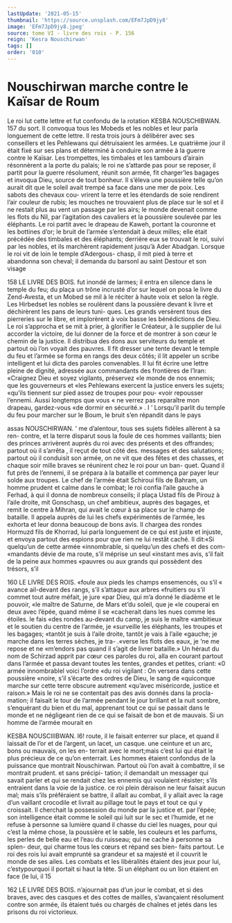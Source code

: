 ```yaml
---
lastUpdate: '2021-05-15'
thumbnail: 'https://source.unsplash.com/EFm7JpD9jy8'
image: 'EFm7JpD9jy8.jpeg'
source: tome VI - livre des rois - P. 156
reign: 'Kesra Nouschirwan'
tags: []
order: '010'
---
```


# Nouschirwan marche contre le Kaïsar de Roum

Le roi lut cette lettre et fut confondu de la rotation
KESBA NOUSCHIBWAN. 157 du sort. Il convoqua tous les Mobeds et les nobles et leur parla longuement de cette lettre. Il resta trois
jours à délibérer avec ses conseillers et les Pehlewans qui détruisaient les armées. Le quatrième jour il était fixé sur ses plans et déterminé à conduire son armée à la guerre contre le Kaïsar. Les trompettes, les timbales et les tambours d’airain résonnèrent a
la porte du palais; le roi ne s’attarde pas pour se reposer, il partit pour la guerre résolument, réunit
son armée, fit charger’les bagages et invoqua Dieu,
source de tout bonheur. Il s’éleva une poussière telle
qu’on aurait dit que le soleil avait trempé sa face
dans une mer de poix. Les sabots des chevaux cou-
vrirent la terre et les étendards de soie rendirent l’air couleur de rubis; les mouches ne trouvaient plus de place sur le sol et il ne restait plus au vent un passage par les airs; le monde devenait comme les flots du Nil, par l’agitation des cavaliers et la poussière soulevée par les éléphants. Le roi partit
avec le drapeau de Kaweh, portant la couronne et les bottines d’or; le bruit de l’armée s’entendait à
deux milles; elle était précédée des timbales et des éléphants; derrière eux se trouvait Ie roi, suivi par les nobles, et ils marchèrent rapidement jusqu’à Ader Abadgan.
Lorsque le roi vit de loin le temple d’Adergous- chasp, il mit pied à terre et abandonna son cheval; il demanda du barsonl au saint Destour et son visage

158 LE LIVRE DES BOIS.
fut inondé de larmes; il entra en silence dans le temple du feu; du plaça un trône incrusté d’or sur
lequel on posa le livre du Zend-Avesta, et un Mobed se mil à le réciter à haute voix et selon la règle. Les Hirbedset les nobles se roulèrent dans la poussière devant k livre et déchirèrent les pans de leurs tuni- ques. Les grands versèrent tous des pierreries sur le libre, et implorèrent à voix basse les bénédictions de
Dieu. Le roi s’approcha et se mit à prier, à glorifier
le Créateur, à le supplier de lui accorder la victoire,
de lui donner de la force et de montrer à son cœur
le chemin de la justice. Il distribua des dons aux serviteurs du temple et partout où l’on voyait des pauvres.
Il fit dresser une tente devant le temple du feu et l’armée se forma en rangs des deux côtés; il lit
appeler un scribe intelligent et lui dicta des paroles convenables. Il lui fit écrire une lettre pleine de dignité, adressée aux commandants des frontières de
l’lran: «Craignez Dieu et soyez vigilants, préservez
«le monde de nos ennemis; que les gouverneurs et «les Pehlewans exercent la justice envers les sujets; «qu’ils tiennent sur pied assez de troupes pour pou- «voir repousser l’ennemi. Aussi longtemps que vous
« ne verrez pas reparaître mon drapeau, gardez-vous «de dormir en sécurité.» . I ’
Lorsqu’il parlit du temple du feu pour marcher sur le Boum, le bruit s’en répandit dans le pays

assas NOUSCHIRWAN. ’ me d’alentour, tous ses sujets fidèles allèrent à sa ren-
contre, et la terre disparut sous la foule de ces hommes vaillants; bien des princes arrivèrent auprès du roi avec des présents et des offrandes; partout où
il s’arrêta , il reçut de tout côté des. messages et des salutations; partout où il conduisit son armée, on
ne vit que des fêtes et des chasses, et chaque soir
mille braves se réunirent chez le roi pour un ban-
quet.
Quand il fut près de l’ennemi, il se prépara à la
bataille et commença par payer leur solde aux troupes. Le chef de l’armée était Schiroui fils de Bahram, un
homme prudent et calme dans le combat; le roi confia l’aile gauche à Ferhad, à qui il donna de nombreux conseils; il plaça Ustad fils de Pirouz à l’aile droite, mit Gonschasp, un chef ambitieux, auprès des bagages, et remit le centre à Mihran, qui avait le cœur à sa place sur le champ de bataille.
Il appela auprès de lui les chefs expérimentés de l’armée, les exhorta et leur donna beaucoup de bons
avis. Il chargea des rondes Hormuzd fils de Khorrad, lui parla longuement de ce qui est juste et injuste,
et envoya partout des espions pour que rien ne lui restât caché. Il dit:«Si quelqu’un de cette armée «innombrable, si quelqu’un des chefs et des com- «mandants dévie de ma route, s’il méprise un seul
«instant mes avis, s’il fait de la peine aux hommes «pauvres ou aux grands qui possèdent des trésors, s’il

160 LE LIVRE DES ROIS.
«foule aux pieds les champs ensemencés, ou s’il
« avance ail-devant des rangs, s’il s’attaque aux arbres «fruitiers ou s’il commet tout autre méfait, je jure «par Dieu, qui m’a donné le diadème et le pouvoir,
«le maître de Saturne, de Mars et’du soleil, que je
«le couperai en deux avec l’épée, quand même il se «cacherait dans les nues comme les étoiles. le fais «des rondes au-devant du camp, je suis le maître «ambitieux et le soutien du centre de l’armée, je «surveille les éléphants, les troupes et les bagages; «tantôt je suis à l’aile droite, tantôt je vais à l’aile
«gauche; je marche dans les terres sèches, je tra- .«verse les flots des eaux, je ’ne me repose et ne
«m’endors pas quand il s’agit de livrer bataille.»
Un héraut du nom de Schirzad apprit par cœur
ces paroles du roi, alla en courant partout dans l’armée et passa devant toutes les tentes, grandes et petites, criant: «0 armée innombrablel voici l’ordre
«du roi vigilant : On versera dans cette poussière «noire, s’il s’écarte des ordres de Dieu, le sang de «quiconque marche sur cette terre obscure autrement «qu’avec miséricorde, justice et raison.» Mais le roi
ne se contentait pas des avis donnés dans la procla- mation; il faisait le tour de l’armée pendant le jour brillant et la nuit sombre, s’enquérant du bien et du
mal, apprenant tout ce qui se passait dans le monde et ne négligeant rien de ce qui se faisait de bon et de mauvais. Si un homme de l’armée mourait en

KESBA NOUSCIIIBWAN. l6! route, il le faisait enterrer sur place, et quand il
laissait de l’or et de l’argent, un lacet, un casque.
une ceinture et un arc, bons ou mauvais, on les en- terrait avec le mort;mais c’est lui qui était le plus précieux de ce qu’on enterrait.
Les hommes étaient confondus de la puissance que montrait Nouschirwan. Partout où l’on avait à combattre, il se montrait prudent. et sans précipi- tation; il demandait un messager qui savait parler et qui se rendait chez les ennemis qui voulaient résister; s’ils entraient dans la voie de la justice.
ce roi plein déraison ne leur faisait aucun mal; mais s’ils préféraient se battre, il allait au combat,
il y allait avec la rage d’un vaillant crocodile et livrait
au pillage tout le pays et tout ce qui y croissait. Il cherchait la possession du monde par la justice et. par l’épée; son intelligence était comme le soleil qui
luit sur le sec et l’humide, et ne refuse à personne sa lumière quand il chasse du ciel les nuages, pour qui c’est la même chose, la poussière et le sable, les couleurs et les parfums, les perles de belle eau et l’eau du ruisseau; qui ne cache à personne sa splen- deur, qui charme tous les cœurs et répand ses bien- faits partout. Le roi des rois lui avait emprunté sa grandeur et sa majesté et il couvrit le monde de ses ailes. Les combats et les libéralités étaient des jeux
pour lui, c’estypourquoi il portait si haut la tête. Si un éléphant ou un lion étaient en face (le lui, il
15

162 LE LIVRE DES BOIS. n’ajournait pas d’un jour le combat, et si des braves,
avec des casques et des cottes de mailles, s’avançaient résolument contre son armée, ils étaient tués ou chargés de chaînes et jetés dans les prisons du roi victorieux.
